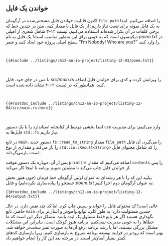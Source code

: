 ## خواندن یک فایل

اکنون قابلیت خواندن فایل مشخص‌شده در آرگومان `file_path` را اضافه می‌کنیم. ابتدا به یک فایل نمونه برای تست نیاز داریم: از یک فایل با مقدار کمی متن در چندین خط که برخی کلمات در آن تکرار شده‌اند استفاده می‌کنیم. لیست ۱۲-۳ شامل شعری از امیلی دیکینسون است که به خوبی برای این منظور مناسب است! یک فایل به نام _poem.txt_ در سطح اصلی پروژه خود ایجاد کنید و شعر "I’m Nobody! Who are you?" را وارد کنید.

<Listing number="12-3" file-name="poem.txt" caption="شعری از امیلی دیکینسون که مورد تست مناسبی است.">

```text
{{#include ../listings/ch12-an-io-project/listing-12-03/poem.txt}}
```

</Listing>

با متن در جای خود، فایل _src/main.rs_ را ویرایش کرده و کدی برای خواندن فایل اضافه کنید، همانطور که در لیست ۱۲-۴ نشان داده شده است.

<Listing number="12-4" file-name="src/main.rs" caption="خواندن محتوای فایل مشخص‌شده توسط آرگومان دوم">

```rust,should_panic,noplayground
{{#rustdoc_include ../listings/ch12-an-io-project/listing-12-04/src/main.rs:here}}
```

</Listing>

ابتدا بخشی مرتبط از کتابخانه استاندارد را با یک دستور `use` وارد می‌کنیم: برای مدیریت فایل‌ها به `std::fs` نیاز داریم.

در تابع `main`، دستور جدید `fs::read_to_string` مقدار `file_path` را می‌گیرد، آن فایل را باز می‌کند و مقداری از نوع `std::io::Result<String>` را که شامل محتوای فایل است، بازمی‌گرداند.

پس از آن، دوباره یک دستور موقت `println!` اضافه می‌کنیم که مقدار `contents` را پس از خواندن فایل چاپ می‌کند تا مطمئن شویم برنامه تا اینجا کار می‌کند.

بیایید این کد را با هر رشته‌ای به عنوان اولین آرگومان خط فرمان (چون هنوز بخش جستجو را پیاده‌سازی نکرده‌ایم) و فایل _poem.txt_ به عنوان آرگومان دوم اجرا کنیم:

```console
{{#rustdoc_include ../listings/ch12-an-io-project/listing-12-04/output.txt}}
```

عالی است! کد محتوای فایل را خواند و سپس چاپ کرد. اما کد چند نقص دارد. در حال حاضر، تابع `main` چندین مسئولیت دارد: به طور کلی، توابع واضح‌تر و آسان‌تر برای نگهداری هستند اگر هر تابع فقط مسئول یک ایده باشد. مشکل دیگر این است که ما خطاها را به خوبی مدیریت نمی‌کنیم. برنامه هنوز کوچک است، بنابراین این مشکلات مشکل بزرگی نیستند، اما با رشد برنامه، رفع آن‌ها به صورت تمیز سخت‌تر خواهد شد. بهتر است که زودتر در فرایند توسعه برنامه شروع به بازسازی کنیم، زیرا بازسازی کدهای کمتر بسیار آسان‌تر است. در مرحله بعد این کار را انجام خواهیم داد.
